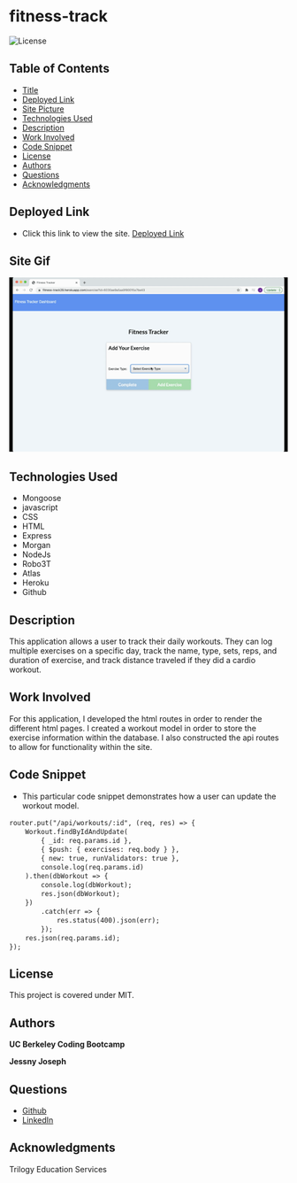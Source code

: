 # fitness-track

![License](https://img.shields.io/badge/license-MIT-181717?style=for-the-badge) 

## Table of Contents
* [Title](#title)
* [Deployed Link](#deployed-link)
* [Site Picture](#site-gif)
* [Technologies Used](#technologies-used)
* [Description](#description)
* [Work Involved](#work-involved)
* [Code Snippet](#code-snippet)
* [License](#license)
* [Authors](#authors)
* [Questions](#questions)
* [Acknowledgments](#acknowledgments)

## Deployed Link
* Click this link to view the site.
[Deployed Link](https://fitness-track29.herokuapp.com/)

## Site Gif
![Site](public/images/fitness-tracker.gif)

## Technologies Used
* Mongoose
* javascript
* CSS
* HTML
* Express
* Morgan
* NodeJs
* Robo3T
* Atlas
* Heroku
* Github

## Description
This application allows a user to track their daily workouts. They can log multiple exercises on a specific day, track the name, type, sets, reps, and duration of exercise, and track distance traveled if they did a cardio workout.

## Work Involved
For this application, I developed the html routes in order to render the different html pages. I created a workout model in order to store the exercise information within the database. I also constructed the api routes to allow for functionality within the site. 

## Code Snippet
* This particular code snippet demonstrates how a user can update the workout model.
```
router.put("/api/workouts/:id", (req, res) => {
    Workout.findByIdAndUpdate(
        { _id: req.params.id },
        { $push: { exercises: req.body } },
        { new: true, runValidators: true },
        console.log(req.params.id)
    ).then(dbWorkout => {
        console.log(dbWorkout);
        res.json(dbWorkout);
    })
        .catch(err => {
            res.status(400).json(err);
        });
    res.json(req.params.id);
});
```

## License
This project is covered under MIT.

## Authors
**UC Berkeley Coding Bootcamp**

**Jessny Joseph** 

## Questions 
* [Github](https://github.com/jessnyj)
* [LinkedIn](https://www.linkedin.com/in/jessny-joseph-361515201)

## Acknowledgments
Trilogy Education Services
